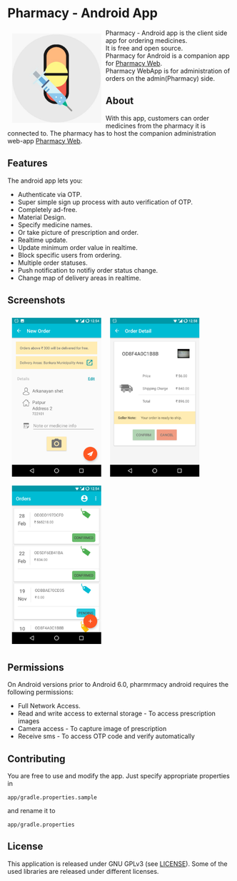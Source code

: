 # Pharmacy - Android App

<img src="/images/app_icon.jpg" align="left"
width="200" height="200" hspace="10" vspace="10">

Pharmacy - Android app is the client side app for ordering medicines.  
It is free and open source.  
Pharmacy for Android is a companion app for [Pharmacy Web](https://github.com/Arkanayan/Pharmacy-Web).  
Pharmacy WebApp is for administration of orders on the admin(Pharmacy) side.



## About

With this app, customers can order medicines from the pharmacy it is connected to.
The pharmacy has to host the companion administration web-app [Pharmacy Web](https://github.com/Arkanayan/Pharmacy-Web).


## Features
The android app lets you:
- Authenticate via OTP.
- Super simple sign up process with auto verification of OTP.
- Completely ad-free.
- Material Design.
- Specify medicine names.
- Or take picture of prescription and order.
- Realtime update.
- Update minimum order value in realtime.
- Block specific users from ordering.
- Multiple order statuses.
- Push notification to notifiy order status change.
- Change map of delivery areas in realtime.

## Screenshots
[<img src="/images/new_order.png" align="left"
width="200"
    hspace="10" vspace="10">](/images/new_order.png)
[<img src="/images/order_details.png" align="center"
width="200"
    hspace="10" vspace="10">](/images/order_details.png)
[<img src="/images/shot_order_list.png" align="center"
width="200"
    hspace="10" vspace="10">](/images/shot_order_list.png)

## Permissions

On Android versions prior to Android 6.0, pharmrmacy android requires the following permissions:
- Full Network Access.
- Read and write access to external storage - To access prescription images
- Camera access - To capture image of prescription
- Receive sms - To access OTP code and verify automatically

## Contributing
You are free to use and modify the app.
Just specify appropriate properties in 
```
app/gradle.properties.sample
```
 and rename it to 
 ```
 app/gradle.properties
 ```

## License

This application is released under GNU GPLv3 (see [LICENSE](LICENSE)).
Some of the used libraries are released under different licenses.
